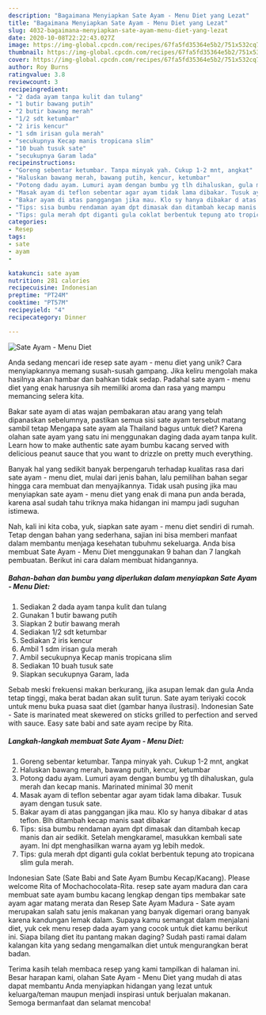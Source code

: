 ```yaml
---
description: "Bagaimana Menyiapkan Sate Ayam - Menu Diet yang Lezat"
title: "Bagaimana Menyiapkan Sate Ayam - Menu Diet yang Lezat"
slug: 4032-bagaimana-menyiapkan-sate-ayam-menu-diet-yang-lezat
date: 2020-10-08T22:22:43.027Z
image: https://img-global.cpcdn.com/recipes/67fa5fd35364e5b2/751x532cq70/sate-ayam-menu-diet-foto-resep-utama.jpg
thumbnail: https://img-global.cpcdn.com/recipes/67fa5fd35364e5b2/751x532cq70/sate-ayam-menu-diet-foto-resep-utama.jpg
cover: https://img-global.cpcdn.com/recipes/67fa5fd35364e5b2/751x532cq70/sate-ayam-menu-diet-foto-resep-utama.jpg
author: Roy Burns
ratingvalue: 3.8
reviewcount: 3
recipeingredient:
- "2 dada ayam tanpa kulit dan tulang"
- "1 butir bawang putih"
- "2 butir bawang merah"
- "1/2 sdt ketumbar"
- "2 iris kencur"
- "1 sdm irisan gula merah"
- "secukupnya Kecap manis tropicana slim"
- "10 buah tusuk sate"
- "secukupnya Garam lada"
recipeinstructions:
- "Goreng sebentar ketumbar. Tanpa minyak yah. Cukup 1-2 mnt, angkat"
- "Haluskan bawang merah, bawang putih, kencur, ketumbar"
- "Potong dadu ayam. Lumuri ayam dengan bumbu yg tlh dihaluskan, gula merah dan kecap manis. Marinated minimal 30 menit"
- "Masak ayam di teflon sebentar agar ayam tidak lama dibakar. Tusuk ayam dengan tusuk sate."
- "Bakar ayam di atas panggangan jika mau. Klo sy hanya dibakar d atas teflon. Blh ditambah kecap manis saat dibakar"
- "Tips: sisa bumbu rendaman ayam dpt dimasak dan ditambah kecap manis dan air sedikit. Setelah mengkaramel, masukkan kembali sate ayam. Ini dpt menghasilkan warna ayam yg lebih medok."
- "Tips: gula merah dpt diganti gula coklat berbentuk tepung ato tropicana slim gula merah."
categories:
- Resep
tags:
- sate
- ayam
- 

katakunci: sate ayam  
nutrition: 281 calories
recipecuisine: Indonesian
preptime: "PT24M"
cooktime: "PT57M"
recipeyield: "4"
recipecategory: Dinner

---
```



![Sate Ayam - Menu Diet](https://img-global.cpcdn.com/recipes/67fa5fd35364e5b2/751x532cq70/sate-ayam-menu-diet-foto-resep-utama.jpg)

Anda sedang mencari ide resep sate ayam - menu diet yang unik? Cara menyiapkannya memang susah-susah gampang. Jika keliru mengolah maka hasilnya akan hambar dan bahkan tidak sedap. Padahal sate ayam - menu diet yang enak harusnya sih memiliki aroma dan rasa yang mampu memancing selera kita.

Bakar sate ayam di atas wajan pembakaran atau arang yang telah dipanaskan sebelumnya, pastikan semua sisi sate ayam tersebut matang sambil tetap Mengapa sate ayam ala Thailand bagus untuk diet? Karena olahan sate ayam yang satu ini menggunakan daging dada ayam tanpa kulit. Learn how to make authentic sate ayam bumbu kacang served with delicious peanut sauce that you want to drizzle on pretty much everything.

Banyak hal yang sedikit banyak berpengaruh terhadap kualitas rasa dari sate ayam - menu diet, mulai dari jenis bahan, lalu pemilihan bahan segar hingga cara membuat dan menyajikannya. Tidak usah pusing jika mau menyiapkan sate ayam - menu diet yang enak di mana pun anda berada, karena asal sudah tahu triknya maka hidangan ini mampu jadi suguhan istimewa.


Nah, kali ini kita coba, yuk, siapkan sate ayam - menu diet sendiri di rumah. Tetap dengan bahan yang sederhana, sajian ini bisa memberi manfaat dalam membantu menjaga kesehatan tubuhmu sekeluarga. Anda bisa membuat Sate Ayam - Menu Diet menggunakan 9 bahan dan 7 langkah pembuatan. Berikut ini cara dalam membuat hidangannya.

<!--inarticleads1-->

##### Bahan-bahan dan bumbu yang diperlukan dalam menyiapkan Sate Ayam - Menu Diet:

1. Sediakan 2 dada ayam tanpa kulit dan tulang
1. Gunakan 1 butir bawang putih
1. Siapkan 2 butir bawang merah
1. Sediakan 1/2 sdt ketumbar
1. Sediakan 2 iris kencur
1. Ambil 1 sdm irisan gula merah
1. Ambil secukupnya Kecap manis tropicana slim
1. Sediakan 10 buah tusuk sate
1. Siapkan secukupnya Garam, lada


Sebab meski frekuensi makan berkurang, jika asupan lemak dan gula Anda tetap tinggi, maka berat badan akan sulit turun. Sate ayam teriyaki cocok untuk menu buka puasa saat diet (gambar hanya ilustrasi). Indonesian Sate - Sate is marinated meat skewered on sticks grilled to perfection and served with sauce. Easy sate babi and sate ayam recipe by Rita. 

<!--inarticleads2-->

##### Langkah-langkah membuat Sate Ayam - Menu Diet:

1. Goreng sebentar ketumbar. Tanpa minyak yah. Cukup 1-2 mnt, angkat
1. Haluskan bawang merah, bawang putih, kencur, ketumbar
1. Potong dadu ayam. Lumuri ayam dengan bumbu yg tlh dihaluskan, gula merah dan kecap manis. Marinated minimal 30 menit
1. Masak ayam di teflon sebentar agar ayam tidak lama dibakar. Tusuk ayam dengan tusuk sate.
1. Bakar ayam di atas panggangan jika mau. Klo sy hanya dibakar d atas teflon. Blh ditambah kecap manis saat dibakar
1. Tips: sisa bumbu rendaman ayam dpt dimasak dan ditambah kecap manis dan air sedikit. Setelah mengkaramel, masukkan kembali sate ayam. Ini dpt menghasilkan warna ayam yg lebih medok.
1. Tips: gula merah dpt diganti gula coklat berbentuk tepung ato tropicana slim gula merah.


Indonesian Sate (Sate Babi and Sate Ayam Bumbu Kecap/Kacang). Please welcome Rita of Mochachocolata-Rita. resep sate ayam madura dan cara membuat sate ayam bumbu kacang lengkap dengan tips membakar sate ayam agar matang merata dan Resep Sate Ayam Madura - Sate ayam merupakan salah satu jenis makanan yang banyak digemari orang banyak karena kandungan lemak dalam. Supaya kamu semangat dalam menjalani diet, yuk cek menu resep dada ayam yang cocok untuk diet kamu berikut ini. Siapa bilang diet itu pantang makan daging? Sudah pasti ramai dalam kalangan kita yang sedang mengamalkan diet untuk mengurangkan berat badan. 

Terima kasih telah membaca resep yang kami tampilkan di halaman ini. Besar harapan kami, olahan Sate Ayam - Menu Diet yang mudah di atas dapat membantu Anda menyiapkan hidangan yang lezat untuk keluarga/teman maupun menjadi inspirasi untuk berjualan makanan. Semoga bermanfaat dan selamat mencoba!
